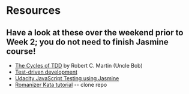 # Resources

## Have a look at these over the weekend prior to Week 2; you do not need to finish Jasmine course!

* [The Cycles of TDD](http://blog.cleancoder.com/uncle-bob/2014/12/17/TheCyclesOfTDD.html) by Robert C. Martin (Uncle Bob)
* [Test-driven development](https://en.wikipedia.org/wiki/Test-driven_development)
* [Udacity JavaScript Testing using Jasmine](https://www.udacity.com/course/javascript-testing--ud549)
* [Romanizer Kata tutorial](https://github.com/indykid/romanizer_js) -- clone repo 
